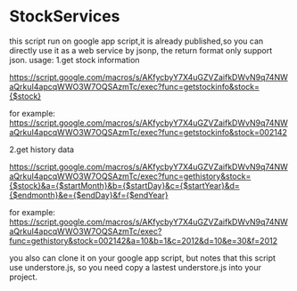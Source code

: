 StockServices
=============

this script run on google app script,it is already published,so you can directly use it as a web service by jsonp, the return format only support json.
usage:
1.get stock information

https://script.google.com/macros/s/AKfycbyY7X4uGZVZaifkDWvN9q74NWaQrkuI4apcqWWO3W7OQSAzmTc/exec?func=getstockinfo&stock={$stock}

for example:
https://script.google.com/macros/s/AKfycbyY7X4uGZVZaifkDWvN9q74NWaQrkuI4apcqWWO3W7OQSAzmTc/exec?func=getstockinfo&stock=002142

2.get history data

https://script.google.com/macros/s/AKfycbyY7X4uGZVZaifkDWvN9q74NWaQrkuI4apcqWWO3W7OQSAzmTc/exec?func=gethistory&stock={$stock}&a={$startMonth}&b={$startDay}&c={$startYear}&d={$endmonth}&e={$endDay}&f={$endYear}

for example:
https://script.google.com/macros/s/AKfycbyY7X4uGZVZaifkDWvN9q74NWaQrkuI4apcqWWO3W7OQSAzmTc/exec?func=gethistory&stock=002142&a=10&b=1&c=2012&d=10&e=30&f=2012

you also can clone it on your google app script, but notes that this script use understore.js, so you need copy a lastest understore.js into your project.